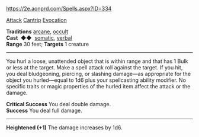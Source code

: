 https://2e.aonprd.com/Spells.aspx?ID=334

[Attack](https://2e.aonprd.com/Traits.aspx?ID=15) [Cantrip](https://2e.aonprd.com/Traits.aspx?ID=22) [Evocation](https://2e.aonprd.com/Traits.aspx?ID=65)   

**Traditions** [arcane](https://2e.aonprd.com/Spells.aspx?Tradition=1), [occult](https://2e.aonprd.com/Spells.aspx?Tradition=3)  
**Cast**  ◆◆  [somatic](https://2e.aonprd.com/Rules.aspx?ID=283), [verbal](https://2e.aonprd.com/Rules.aspx?ID=284)  
**Range** 30 feet; **Targets** 1 creature

---

You hurl a loose, unattended object that is within range and that has 1 Bulk or less at the target. Make a spell attack roll against the target. If you hit, you deal bludgeoning, piercing, or slashing damage—as appropriate for the object you hurled—equal to 1d6 plus your spellcasting ability modifier. No specific traits or magic properties of the hurled item affect the attack or the damage.  
  
**Critical Success** You deal double damage.  
**Success** You deal full damage.

---

**Heightened (+1)** The damage increases by 1d6.